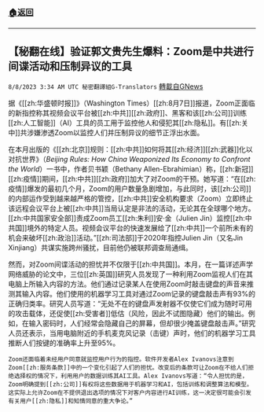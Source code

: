###  [:house:返回](README.md)
---


## 【秘翻在线】验证郭文贵先生爆料：Zoom是中共进行间谍活动和压制异议的工具
`8/8/2023 3:34 AM UTC 秘密翻譯組G-Translators` [轉載自GNews](https://gnews.org/articles/1534225)

据《[[zh:华盛顿时报]]》（Washington Times）[[zh:8月7日]]报道，Zoom正面临的新指控称其视频会议平台被[[zh:中共]][[zh:政府]]、黑客和该[[zh:公司]]训练[[zh:人工智能]]（AI）工具的员工用于监控他人和侵犯其[[zh:隐私]]。有[[zh:关中]]共涉嫌渗透Zoom以监控人们并压制异议的细节正浮出水面。

在本月出版的《[[zh:北京]]规则：[[zh:中共]]如何将其[[zh:经济]][[zh:武器]]化以对抗世界》（_Beijing Rules: How China Weaponized Its Economy to Confront the World_）一书中，作者贝书颖（Bethany Allen-Ebrahimian）称，[[zh:新冠]][[zh:疫情]]期间，[[zh:中共]][[zh:政府]]加大了对Zoom的干预。她写道：“在[[zh:疫情]]爆发的最初几个月，Zoom的用户数量急剧增加，与此同时，该[[zh:公司]]的内部运作受到越来越严格的管控，[[zh:中共]]安全机构要求（Zoom）立即终止该远程会议平台上被[[zh:中共]]当局认定是非法的活动，无论其在全球哪个地方。[[zh:中共国家安全部]]责成Zoom员工[[zh:朱利]]安·金（Julien Jin）监控[[zh:中共国]]境外的特定人员。视频会议平台的快速发展给了[[zh:中共]]一个前所未有的机会来破坏[[zh:政治]]活动。”[[zh:司法部]]于2020年指控Julien Jin（又名Jin Xinjiang）共谋实施跨州骚扰，目前他仍被联邦调查局通缉。

然而，对Zoom间谍活动的担忧并不仅限于[[zh:中共国]]。本月，在一篇详述声学网络威胁的论文中，三位[[zh:英国]]研究人员发现了一种利用Zoom监视人们在其电脑上所输入内容的方法。他们通过记录某人在使用Zoom时敲击键盘的声音来推测其输入内容。他们使用的机器学习工具对通过Zoom记录的键盘敲击声有93%的正确归类率。研究人员写道：“无处不在的键盘声发射器不仅使它们成为随时可用的攻击载体，还促使[[zh:受害者]]低估（风险，因此不试图隐藏）他们的输出。例如，在输入密码时，人们经常会隐藏自己的屏幕，但却很少掩盖键盘敲击声。”研究人员还表示，当用电脑附近的手机麦克风记录（击键）声时，他们的机器学习工具推断人们按键的准确率上升至95%。

    Zoom还面临着未经用户同意就监控用户行为的指控。软件开发者Alex Ivanovs注意到Zoom[[zh:服务条款]]中的一个变化引起了人们的担忧。改变后的条款可让Zoom在不给人们拒绝选择权的情况下，利用用户的数据训练其AI工具。Alex Ivanovs写道：“令人担忧的是，Zoom明确提到[[zh:公司]]有权将这些数据用于机器学习和AI，包括训练和调整算法和模型。这实际上允许Zoom在不提供退出选项的情况下对客户内容进行AI训练，这一决定很可能会引发有关用户[[zh:隐私]]和知情同意的重大争论。”

